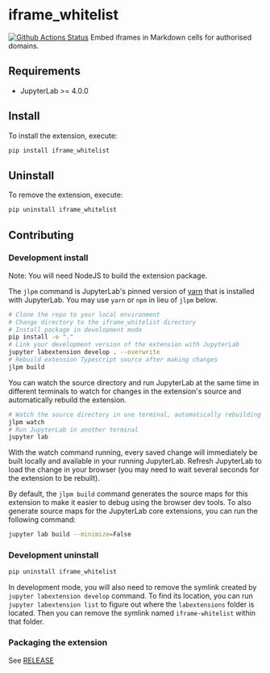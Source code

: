 # iframe_whitelist

[![Github Actions Status](https://gricad-gitlab.univ-grenoble-alpes.fr/doors/jupyterlab-iframe-whitelist/workflows/Build/badge.svg)](https://gricad-gitlab.univ-grenoble-alpes.fr/doors/jupyterlab-iframe-whitelist/actions/workflows/build.yml)
Embed iframes in Markdown cells for authorised domains.

## Requirements

- JupyterLab >= 4.0.0

## Install

To install the extension, execute:

```bash
pip install iframe_whitelist
```

## Uninstall

To remove the extension, execute:

```bash
pip uninstall iframe_whitelist
```

## Contributing

### Development install

Note: You will need NodeJS to build the extension package.

The `jlpm` command is JupyterLab's pinned version of
[yarn](https://yarnpkg.com/) that is installed with JupyterLab. You may use
`yarn` or `npm` in lieu of `jlpm` below.

```bash
# Clone the repo to your local environment
# Change directory to the iframe_whitelist directory
# Install package in development mode
pip install -e "."
# Link your development version of the extension with JupyterLab
jupyter labextension develop . --overwrite
# Rebuild extension Typescript source after making changes
jlpm build
```

You can watch the source directory and run JupyterLab at the same time in different terminals to watch for changes in the extension's source and automatically rebuild the extension.

```bash
# Watch the source directory in one terminal, automatically rebuilding when needed
jlpm watch
# Run JupyterLab in another terminal
jupyter lab
```

With the watch command running, every saved change will immediately be built locally and available in your running JupyterLab. Refresh JupyterLab to load the change in your browser (you may need to wait several seconds for the extension to be rebuilt).

By default, the `jlpm build` command generates the source maps for this extension to make it easier to debug using the browser dev tools. To also generate source maps for the JupyterLab core extensions, you can run the following command:

```bash
jupyter lab build --minimize=False
```

### Development uninstall

```bash
pip uninstall iframe_whitelist
```

In development mode, you will also need to remove the symlink created by `jupyter labextension develop`
command. To find its location, you can run `jupyter labextension list` to figure out where the `labextensions`
folder is located. Then you can remove the symlink named `iframe-whitelist` within that folder.

### Packaging the extension

See [RELEASE](RELEASE.md)

